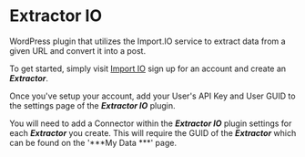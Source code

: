 Extractor IO
===========

WordPress plugin that utilizes the Import.IO service to extract data from a given URL and convert it into a post.

To get started, simply visit [Import IO](https://import.io) sign up for an account and create an ***Extractor***.

Once you've setup your account, add your User's API Key and User GUID to the settings page of the ***Extractor IO*** plugin.

You will need to add a Connector within the ***Extractor IO*** plugin settings for each ***Extractor*** you create. This will require the GUID of the ***Extractor*** which can be found on the '***My Data ***' page.